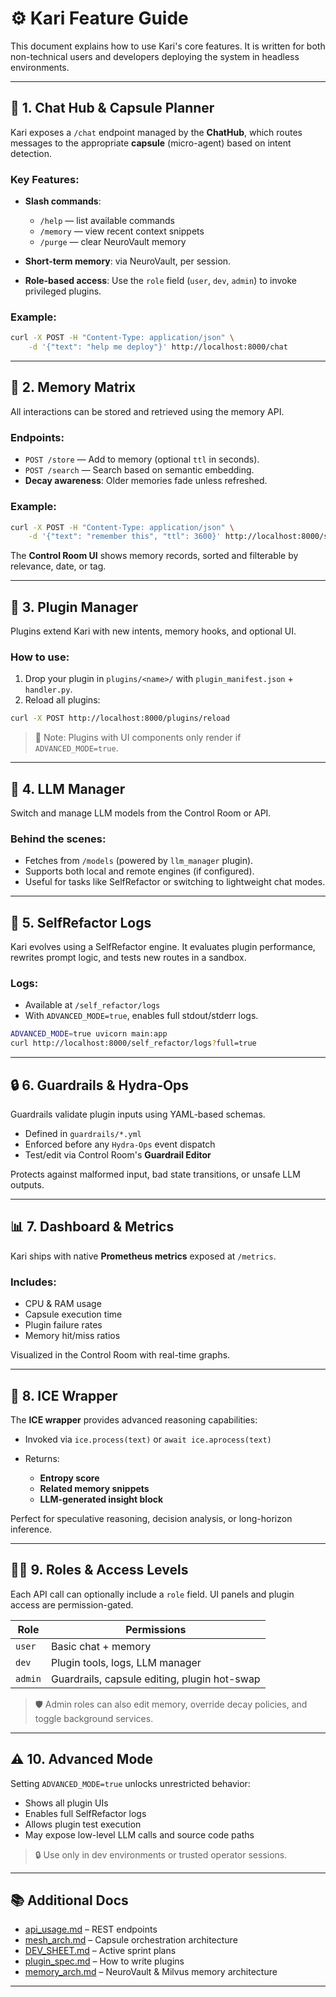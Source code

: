 # ⚙️ Kari Feature Guide

This document explains how to use Kari's core features. It is written for both non-technical users and developers deploying the system in headless environments.

---

## 🧠 1. Chat Hub & Capsule Planner

Kari exposes a `/chat` endpoint managed by the **ChatHub**, which routes messages to the appropriate **capsule** (micro-agent) based on intent detection.

### Key Features:

* **Slash commands**:

  * `/help` — list available commands
  * `/memory` — view recent context snippets
  * `/purge` — clear NeuroVault memory
* **Short-term memory**: via NeuroVault, per session.
* **Role-based access**: Use the `role` field (`user`, `dev`, `admin`) to invoke privileged plugins.

### Example:

```bash
curl -X POST -H "Content-Type: application/json" \
    -d '{"text": "help me deploy"}' http://localhost:8000/chat
```

---

## 🧠 2. Memory Matrix

All interactions can be stored and retrieved using the memory API.

### Endpoints:

* `POST /store` — Add to memory (optional `ttl` in seconds).
* `POST /search` — Search based on semantic embedding.
* **Decay awareness**: Older memories fade unless refreshed.

### Example:

```bash
curl -X POST -H "Content-Type: application/json" \
    -d '{"text": "remember this", "ttl": 3600}' http://localhost:8000/store
```

The **Control Room UI** shows memory records, sorted and filterable by relevance, date, or tag.

---

## 🧩 3. Plugin Manager

Plugins extend Kari with new intents, memory hooks, and optional UI.

### How to use:

1. Drop your plugin in `plugins/<name>/` with `plugin_manifest.json` + `handler.py`.
2. Reload all plugins:

```bash
curl -X POST http://localhost:8000/plugins/reload
```

> 🔐 Note: Plugins with UI components only render if `ADVANCED_MODE=true`.

---

## 🧠 4. LLM Manager

Switch and manage LLM models from the Control Room or API.

### Behind the scenes:

* Fetches from `/models` (powered by `llm_manager` plugin).
* Supports both local and remote engines (if configured).
* Useful for tasks like SelfRefactor or switching to lightweight chat modes.

---

## 🔁 5. SelfRefactor Logs

Kari evolves using a SelfRefactor engine. It evaluates plugin performance, rewrites prompt logic, and tests new routes in a sandbox.

### Logs:

* Available at `/self_refactor/logs`
* With `ADVANCED_MODE=true`, enables full stdout/stderr logs.

```bash
ADVANCED_MODE=true uvicorn main:app
curl http://localhost:8000/self_refactor/logs?full=true
```

---

## 🔒 6. Guardrails & Hydra‑Ops

Guardrails validate plugin inputs using YAML-based schemas.

* Defined in `guardrails/*.yml`
* Enforced before any `Hydra-Ops` event dispatch
* Test/edit via Control Room's **Guardrail Editor**

Protects against malformed input, bad state transitions, or unsafe LLM outputs.

---

## 📊 7. Dashboard & Metrics

Kari ships with native **Prometheus metrics** exposed at `/metrics`.

### Includes:

* CPU & RAM usage
* Capsule execution time
* Plugin failure rates
* Memory hit/miss ratios

Visualized in the Control Room with real-time graphs.

---

## 🧊 8. ICE Wrapper

The **ICE wrapper** provides advanced reasoning capabilities:

* Invoked via `ice.process(text)` or `await ice.aprocess(text)`
* Returns:

  * **Entropy score**
  * **Related memory snippets**
  * **LLM-generated insight block**

Perfect for speculative reasoning, decision analysis, or long-horizon inference.

---

## 🧍‍♂️ 9. Roles & Access Levels

Each API call can optionally include a `role` field. UI panels and plugin access are permission-gated.

| Role    | Permissions                                  |
| ------- | -------------------------------------------- |
| `user`  | Basic chat + memory                          |
| `dev`   | Plugin tools, logs, LLM manager              |
| `admin` | Guardrails, capsule editing, plugin hot-swap |

> 🛡️ Admin roles can also edit memory, override decay policies, and toggle background services.

---

## ⚠️ 10. Advanced Mode

Setting `ADVANCED_MODE=true` unlocks unrestricted behavior:

* Shows all plugin UIs
* Enables full SelfRefactor logs
* Allows plugin test execution
* May expose low-level LLM calls and source code paths

> 🔒 Use only in dev environments or trusted operator sessions.

---

## 📚 Additional Docs

* [api\_usage.md](api_usage.md) – REST endpoints
* [mesh\_arch.md](mesh_arch.md) – Capsule orchestration architecture
* [DEV\_SHEET.md](../DEV_SHEET.md) – Active sprint plans
* [plugin\_spec.md](plugin_spec.md) – How to write plugins
* [memory\_arch.md](memory_arch.md) – NeuroVault & Milvus memory architecture

---
